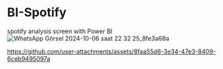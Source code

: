 # BI-Spotify
 spotify analysis screen with  Power BI
![WhatsApp Görsel 2024-10-06 saat 22 32 25_8fe3a68a](https://github.com/user-attachments/assets/fe644b6f-be7c-433b-8359-714c4d597b0d)


https://github.com/user-attachments/assets/8faa55d6-3e34-47e3-8409-6ceb9495097a

